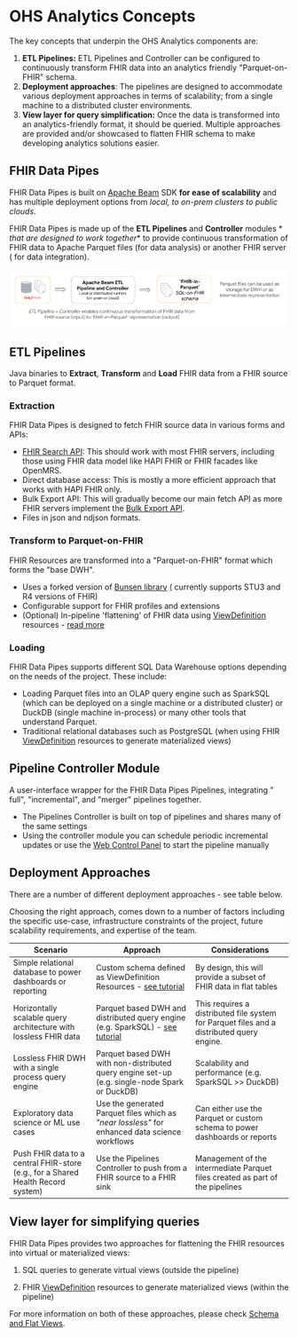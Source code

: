 # OHS Analytics Concepts

The key concepts that underpin the OHS Analytics components are:

1. **ETL Pipelines:** ETL Pipelines and Controller can be configured to
   continuously transform FHIR data into an analytics friendly "Parquet-on-FHIR"
   schema.
2. **Deployment approaches**: The pipelines are designed to accommodate various
   deployment approaches in terms of scalability; from a single machine to a
   distributed cluster environments.
3. **View layer for query simplification:** Once the data is transformed into an
   analytics-friendly format, it should be queried. Multiple approaches are
   provided and/or showcased to flatten FHIR schema to make developing analytics
   solutions easier.

## FHIR Data Pipes

FHIR Data Pipes is built on [Apache Beam](https://beam.apache.org/) SDK **for
ease of scalability** and has multiple deployment options from _local, to
on-prem clusters to public clouds_.

FHIR Data Pipes is made up of the **ETL Pipelines** and **Controller** modules *
*that are designed to work together** to provide continuous transformation of
FHIR data to Apache Parquet files (for data analysis) or another FHIR server (
for data integration).

![FHIR Data Pipes Transform Step Image](../images/ETL_FHIR_to_Parquet.png)

## ETL Pipelines

Java binaries to **Extract**, **Transform** and **Load** FHIR data from a FHIR
source to Parquet format.

### Extraction

FHIR Data Pipes is designed to fetch FHIR source data in various forms and APIs:

* [FHIR Search API](https://www.hl7.org/fhir/search.html): This should work with
  most FHIR
  servers, including those using FHIR data model like HAPI FHIR or FHIR facades
  like OpenMRS.
* Direct database access: This is mostly a more efficient approach that works
  with HAPI FHIR only.
* Bulk Export API: This will gradually become our main fetch API as more FHIR
  servers implement
  the [Bulk Export API](https://build.fhir.org/ig/HL7/bulk-data/export.html).
* Files in json and ndjson formats.

### Transform to Parquet-on-FHIR

FHIR Resources are transformed into a "Parquet-on-FHIR" format which forms the "base DWH".

* Uses a forked version
  of [Bunsen library](https://github.com/google/fhir-data-pipes/tree/master/bunsen) (
  currently supports STU3 and R4 versions of FHIR)
* Configurable support for FHIR profiles and extensions
* (Optional) In-pipeline 'flattening' of FHIR data
  using [ViewDefinition](https://build.fhir.org/ig/FHIR/sql-on-fhir-v2/StructureDefinition-ViewDefinition.html)
  resources - [read more](views#viewdefinition-resource)

### Loading

FHIR Data Pipes supports different SQL Data Warehouse options depending on the
needs of the project. These include:

* Loading Parquet files into an OLAP query engine such as SparkSQL (which can be
  deployed on a single machine or a distributed cluster) or DuckDB (single
  machine in-process) or many other tools that understand Parquet.
* Traditional relational databases such as PostgreSQL (when using
  FHIR [ViewDefinition](https://build.fhir.org/ig/FHIR/sql-on-fhir-v2/StructureDefinition-ViewDefinition.html)
  resources to generate materialized views)

## Pipeline Controller Module

A user-interface wrapper for the FHIR Data Pipes Pipelines, integrating "
full", "incremental", and "merger" pipelines together.

* The Pipelines Controller is built on top of pipelines and shares many of the
  same settings
* Using the controller module you can schedule periodic incremental updates or
  use the [Web Control Panel](../additional#web-control-panel) to start the
  pipeline
  manually

## Deployment Approaches

There are a number of different deployment approaches - see table below.

Choosing the right approach, comes down to a number of factors including the
specific use-case, infrastructure constraints of the project, future scalability
requirements, and expertise of the team.

| Scenario                                                                         | Approach                                                                                                 | Considerations                                                                            |
|----------------------------------------------------------------------------------|----------------------------------------------------------------------------------------------------------|-------------------------------------------------------------------------------------------|
| Simple relational database to power dashboards or reporting                      | Custom schema defined as ViewDefinition Resources - [see tutorial](tutorial_lossy_example/)              | By design, this will provide a subset of FHIR data in flat tables                         |
| Horizontally scalable query architecture with lossless FHIR data                 | Parquet based DWH and distributed query engine (e.g. SparkSQL) - [see tutorial](tutorial_add_dashboard/) | This requires a distributed file system for Parquet files and a distributed query engine. |
| Lossless FHIR DWH with a single process query engine                             | Parquet based DWH with non-distributed query engine set-up (e.g. single-node Spark or DuckDB)            | Scalability and performance (e.g. SparkSQL >> DuckDB)                                     |
| Exploratory data science or ML use cases                                         | Use the generated Parquet files which as _"near lossless"_ for enhanced data science workflows           | Can either use the Parquet or custom schema to power dashboards or reports                |
| Push FHIR data to a central FHIR-store (e.g., for a Shared Health Record system) | Use the Pipelines Controller to push from a FHIR source to a FHIR sink                                   | Management of the intermediate Parquet files created as part of the pipelines             | 

## View layer for simplifying queries

FHIR Data Pipes provides two approaches for flattening the FHIR resources into
virtual or materialized views:

1. SQL queries to generate virtual views (outside the pipeline)

2. FHIR [ViewDefinition](https://build.fhir.org/ig/FHIR/sql-on-fhir-v2/StructureDefinition-ViewDefinition.html)
resources to generate materialized views (within the pipeline)

For more information on both of these approaches, please
check [Schema and Flat Views](views.md).